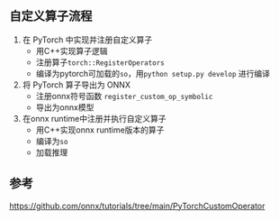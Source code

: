 ## 自定义算子流程

1. 在 PyTorch 中实现并注册自定义算子
   - 用C++实现算子逻辑
   - 注册算子`torch::RegisterOperators`
   - 编译为pytorch可加载的`so`，用`python setup.py develop` 进行编译
2. 将 PyTorch 算子导出为 ONNX
   - 注册onnx符号函数 `register_custom_op_symbolic`
   - 导出为onnx模型
3. 在onnx runtime中注册并执行自定义算子
   - 用C++实现onnx runtime版本的算子
   - 编译为`so`
   - 加载推理



## 参考

https://github.com/onnx/tutorials/tree/main/PyTorchCustomOperator
